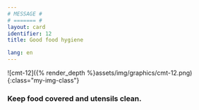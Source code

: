 ```yaml
---
# MESSAGE #
# ======= #
layout: card
identifier: 12
title: Good food hygiene

lang: en
---
```


![cmt-12]({% render_depth %}assets/img/graphics/cmt-12.png){:class="my-img-class"}

### Keep food covered and utensils clean.
